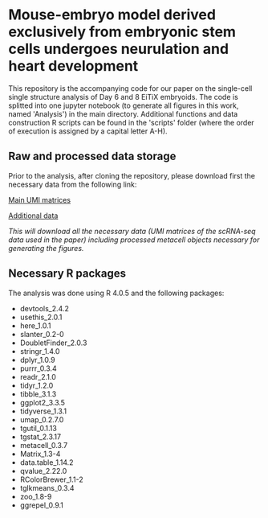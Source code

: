 # Mouse-embryo model derived exclusively from embryonic stem cells undergoes neurulation and heart development

This repository is the accompanying code for our paper on the single-cell single structure analysis of Day 6 and 8 EiTiX embryoids.
The code is splitted into one jupyter notebook (to generate all figures in this work, named 'Analysis') in the main directory. 
Additional functions and data construction R scripts can be found in the 'scripts' folder (where the order of execution is assigned by a capital letter A-H).

## Raw and processed data storage
Prior to the analysis, after cloning the repository, please download first the necessary data from the following link:

[Main UMI matrices](https://eitix-embryoids.s3.eu-west-1.amazonaws.com/umi_matrices.tar.gz)

[Additional data](https://eitix-embryoids.s3.eu-west-1.amazonaws.com/scrna_db.tar.gz)

*This will download all the necessary data (UMI matrices of the scRNA-seq data used in the paper) including processed metacell objects necessary for generating the figures.*

## Necessary R packages
The analysis was done using R 4.0.5 and the following packages:

- devtools_2.4.2
- usethis_2.0.1
- here_1.0.1         
- slanter_0.2-0
- DoubletFinder_2.0.3 
- stringr_1.4.0      
- dplyr_1.0.9
- purrr_0.3.4
- readr_2.1.0        
- tidyr_1.2.0
- tibble_3.1.3
- ggplot2_3.3.5      
- tidyverse_1.3.1
- umap_0.2.7.0
- tgutil_0.1.13      
- tgstat_2.3.17
- metacell_0.3.7
- Matrix_1.3-4 
- data.table_1.14.2
- qvalue_2.22.0
- RColorBrewer_1.1-2
- tglkmeans_0.3.4
- zoo_1.8-9
- ggrepel_0.9.1
